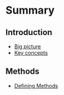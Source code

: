 # Summary

## Introduction

* [Big picture](README.md)
* [Key concepts](terminology.md)

## Methods

* [Defining Methods](methods.md)

